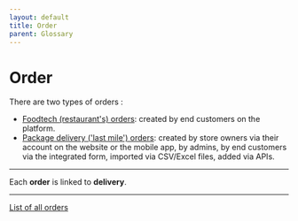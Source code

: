 ```yaml
---
layout: default
title: Order
parent: Glossary
---
```


# Order

There are two types of orders :

- [Foodtech (restaurant's) orders](/en/food-tech/orders): created by end customers on the platform.
- [Package delivery ('last mile') orders](/en/package-delivery/orders): created by store owners via their account on the website or the mobile app, by admins, by end customers via the integrated form, imported via CSV/Excel files, added via APIs.

---

Each **order** is linked to **delivery**.

---

[List of all orders](/en/web/admin/orders)
